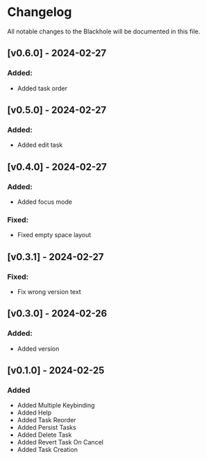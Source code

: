# Changelog

All notable changes to the Blackhole will be documented in this file.

## [v0.6.0] - 2024-02-27

### Added:

* Added task order

## [v0.5.0] - 2024-02-27

### Added:

* Added edit task

## [v0.4.0] - 2024-02-27

### Added:

* Added focus mode

### Fixed:

* Fixed empty space layout

## [v0.3.1] - 2024-02-27

### Fixed:

* Fix wrong version text

## [v0.3.0] - 2024-02-26

### Added:

* Added version

## [v0.1.0] - 2024-02-25

### Added

* Added Multiple Keybinding
* Added Help
* Added Task Reorder
* Added Persist Tasks
* Added Delete Task
* Added Revert Task On Cancel
* Added Task Creation
